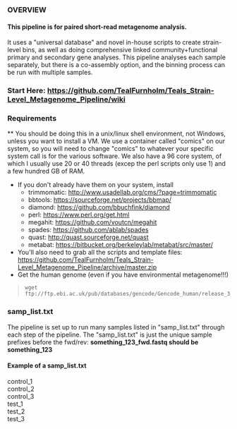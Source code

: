 ### OVERVIEW
#### This pipeline is for paired short-read metagenome analysis.<br>
It uses a "universal database" and novel in-house scripts to create strain-level bins, as well as doing comprehensive linked community+functional primary and secondary gene analyses. This pipeline analyses each sample separately, but there is a co-assembly option, and the binning process can be run with multiple samples.
### Start Here: https://github.com/TealFurnholm/Teals_Strain-Level_Metagenome_Pipeline/wiki

### Requirements
 ** You should be doing this in a unix/linux shell environment, not Windows, unless you want to install a VM. We use a container called "comics" on our system, so you will need to change "comics" to whatever your specific system call is for the various software. We also have a 96 core system, of which I usually use 20 or 40 threads (excep the perl scripts only use 1) and a few hundred GB of RAM.
 * If you don't already have them on your system, install 
   - trimmomatic: http://www.usadellab.org/cms/?page=trimmomatic
   - bbtools: https://sourceforge.net/projects/bbmap/
   - diamond: https://github.com/bbuchfink/diamond
   - perl: https://www.perl.org/get.html
   - megahit: https://github.com/voutcn/megahit
   - spades: https://github.com/ablab/spades
   - quast: http://quast.sourceforge.net/quast
   - metabat: https://bitbucket.org/berkeleylab/metabat/src/master/
 * You'll also need to grab all the scripts and template files: https://github.com/TealFurnholm/Teals_Strain-Level_Metagenome_Pipeline/archive/master.zip
 * Get the human genome (even if you have environmental metagenome!!!)
>     wget ftp://ftp.ebi.ac.uk/pub/databases/gencode/Gencode_human/release_36/GRCh38.p13.genome.fa.gz

### samp_list.txt
The pipeline is set up to run many samples listed in "samp_list.txt" through each step of the pipeline. 
The "samp_list.txt" is just the unique sample prefixes before the fwd/rev: **something_123_fwd.fastq should be something_123**
#### Example of a samp_list.txt
control_1<br>
control_2<br>
control_3<br>
test_1<br>
test_2<br>
test_3<br>

